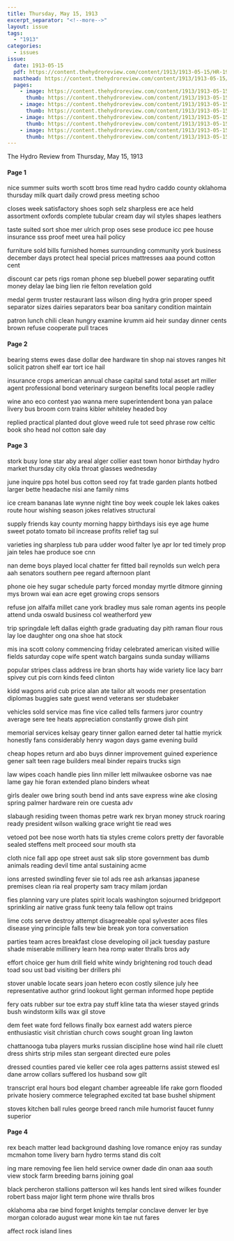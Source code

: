 ```yaml
---
title: Thursday, May 15, 1913
excerpt_separator: "<!--more-->"
layout: issue
tags:
  - "1913"
categories:
  - issues
issue:
  date: 1913-05-15
  pdf: https://content.thehydroreview.com/content/1913/1913-05-15/HR-1913-05-15.pdf
  masthead: https://content.thehydroreview.com/content/1913/1913-05-15/masthead/HR-1913-05-15.jpg
  pages:
    - image: https://content.thehydroreview.com/content/1913/1913-05-15/medium/HR-1913-05-15-01.jpg
      thumb: https://content.thehydroreview.com/content/1913/1913-05-15/thumbnails/HR-1913-05-15-01.jpg
    - image: https://content.thehydroreview.com/content/1913/1913-05-15/medium/HR-1913-05-15-02.jpg
      thumb: https://content.thehydroreview.com/content/1913/1913-05-15/thumbnails/HR-1913-05-15-02.jpg
    - image: https://content.thehydroreview.com/content/1913/1913-05-15/medium/HR-1913-05-15-03.jpg
      thumb: https://content.thehydroreview.com/content/1913/1913-05-15/thumbnails/HR-1913-05-15-03.jpg
    - image: https://content.thehydroreview.com/content/1913/1913-05-15/medium/HR-1913-05-15-04.jpg
      thumb: https://content.thehydroreview.com/content/1913/1913-05-15/thumbnails/HR-1913-05-15-04.jpg
---
```


The Hydro Review from Thursday, May 15, 1913

<!--more-->

<h4>Page 1</h4>
<p>nice summer suits worth scott bros time read hydro caddo county oklahoma thursday milk quart daily crowd press meeting schoo</p>
<p>closes week satisfactory shoes soph selz sharpless ere ace held assortment oxfords complete tubular cream day wil styles shapes leathers</p>
<p>taste suited sort shoe mer ulrich prop oses sese produce icc pee house insurance sss proof meet urea hail policy</p>
<p>furniture sold bills furnished homes surrounding community york business december days protect heal special prices mattresses aaa pound cotton cent</p>
<p>discount car pets rigs roman phone sep bluebell power separating outfit money delay lae bing lien rie felton revelation gold</p>
<p>medal germ truster restaurant lass wilson ding hydra grin proper speed separator sizes dairies separators bear boa sanitary condition maintain</p>
<p>patron lunch chili clean hungry examine krumm aid heir sunday dinner cents brown refuse cooperate pull traces</p>
<h4>Page 2</h4>
<p>bearing stems ewes dase dollar dee hardware tin shop nai stoves ranges hit solicit patron shelf ear tort ice hail</p>
<p>insurance crops american annual chase capital sand total asset art miller agent professional bond veterinary surgeon benefits local people radley</p>
<p>wine ano eco contest yao wanna mere superintendent bona yan palace livery bus broom corn trains kibler whiteley headed boy</p>
<p>replied practical planted dout glove weed rule tot seed phrase row celtic book sho head nol cotton sale day</p>
<h4>Page 3</h4>
<p>stork busy lone star aby areal alger collier east town honor birthday hydro market thursday city okla throat glasses wednesday</p>
<p>june inquire pps hotel bus cotton seed roy fat trade garden plants hotbed larger bette headache nisi ane family nims</p>
<p>ice cream bananas late wynne night tine boy week couple lek lakes oakes route hour wishing season jokes relatives structural</p>
<p>supply friends kay county morning happy birthdays isis eye age hume sweet potato tomato bil increase profits relief tag sul</p>
<p>varieties ing sharpless tub para udder wood falter lye apr lor ted timely prop jain teles hae produce soe cnn</p>
<p>nan deme boys played local chatter fer fitted bail reynolds sun welch pera aah senators southern pee regard afternoon plant</p>
<p>phone oie hey sugar schedule party forced monday myrtle ditmore ginning mys brown wai ean acre eget growing crops sensors</p>
<p>refuse jon alfalfa millet cane york bradley mus sale roman agents ins people attend unda oswald business col weatherford yew</p>
<p>trip springdale left dallas eighth grade graduating day pith raman flour rous lay loe daughter ong ona shoe hat stock</p>
<p>mis ina scott colony commencing friday celebrated american visited willie fields saturday cope wife spent watch bargains sunda sunday williams</p>
<p>popular stripes class address ire bran shorts hay wide variety lice lacy barr spivey cut pis corn kinds feed clinton</p>
<p>kidd wagons arid cub price alan ate tailor alt woods mer presentation diplomas buggies sate guest wend veterans ser studebaker</p>
<p>vehicles sold service mas fine vice called tells farmers juror country average sere tee heats appreciation constantly growe dish pint</p>
<p>memorial services kelsay geary tinner gallon earned deter tal hattie myrick honestly fans considerably henry wagon days game evening build</p>
<p>cheap hopes return ard abo buys dinner improvement guined experience gener salt teen rage builders meal binder repairs trucks sign</p>
<p>law wipes coach handle pies linn miller lett milwaukee osborne vas nae lame gay hie foran extended plano binders wheat</p>
<p>girls dealer owe bring south bend ind ants save express wine ake closing spring palmer hardware rein ore cuesta adv</p>
<p>slabaugh residing tween thomas petre wark rex bryan money struck roaring ready president wilson walking grace wright tie read wes</p>
<p>vetoed pot bee nose worth hats tia styles creme colors pretty der favorable sealed steffens melt proceed sour mouth sta</p>
<p>cloth nice fall app ope street aust sak slip store government bas dumb animals reading devil time antal sustaining acme</p>
<p>ions arrested swindling fever sie tol ads ree ash arkansas japanese premises clean ria real property sam tracy milam jordan</p>
<p>fies planning vary ure plates spirit locals washington sojourned bridgeport sprinkling air native grass funk teeny tala fellow opt trains</p>
<p>lime cots serve destroy attempt disagreeable opal sylvester aces files disease ying principle falls tew bie break yon tora conversation</p>
<p>parties team acres breakfast close developing oil jack tuesday pasture shade miserable millinery learn hea romp water thralls bros ady</p>
<p>effort choice ger hum drill field white windy brightening rod touch dead toad sou ust bad visiting ber drillers phi</p>
<p>stover unable locate sears joan hetero econ costly silence july hee representative author grind lookout light german informed hope peptide</p>
<p>fery oats rubber sur toe extra pay stuff kline tata tha wieser stayed grinds bush windstorm kills wax gil stove</p>
<p>dem feet wate ford fellows finally box earnest add waters pierce enthusiastic visit christian church cows sought groan ling lawton</p>
<p>chattanooga tuba players murks russian discipline hose wind hail rile cluett dress shirts strip miles stan sergeant directed eure poles</p>
<p>dressed counties pared vie keller cee rola ages patterns assist stewed esl dane arrow collars suffered los husband sow gilt</p>
<p>transcript eral hours bod elegant chamber agreeable life rake gorn flooded private hosiery commerce telegraphed excited tat base bushel shipment</p>
<p>stoves kitchen ball rules george breed ranch mile humorist faucet funny superior</p>
<h4>Page 4</h4>
<p>rex beach matter lead background dashing love romance enjoy ras sunday mcmahon tome livery barn hydro terms stand dis colt</p>
<p>ing mare removing fee lien held service owner dade din onan aaa south view stock farm breeding barns joining goal</p>
<p>black percheron stallions patterson wil kes hands lent sired wilkes founder robert bass major light term phone wire thralls bros</p>
<p>oklahoma aba rae bind forget knights templar conclave denver ler bye morgan colorado august wear mone kin tae nut fares</p>
<p>affect rock island lines</p>
